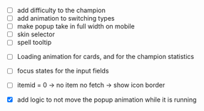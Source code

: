 - [ ] add difficulty to the champion
- [ ] add animation to switching types
- [ ] make popup take in full width on mobile
- [ ] skin selector
- [ ] spell tooltip

[//]: # (- [ ] inputvalidation: on change: remove the c-form-valid class)
- [ ] Loading animation for cards, and for the champion statistics
- [ ] focus states for the input fields
- [ ] itemid = 0 -> no item no fetch -> show icon border

- [x] add logic to not move the popup animation while it is running